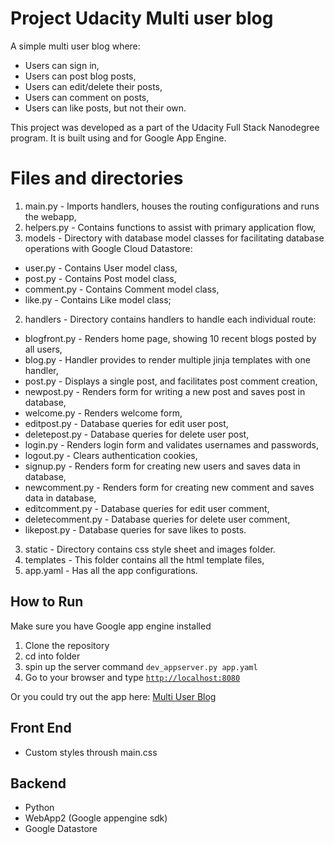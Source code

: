 # Project Udacity Multi user blog
A simple multi user blog where:
- Users can sign in,
- Users can post blog posts,
- Users can edit/delete their posts,
- Users can comment on posts,
- Users can like posts, but not their own.

This project was developed as a part of the Udacity Full Stack Nanodegree program. It is built using and for Google App Engine.

# Files and directories
1) main.py - Imports handlers, houses the routing configurations and runs the webapp,
2) helpers.py - Contains functions to assist with primary application flow,
3) models - Directory with database model classes for facilitating database operations with Google Cloud Datastore:
- user.py - Contains User model class,
- post.py - Contains Post model class,
- comment.py - Contains Comment model class,
- like.py - Contains Like model class;
2) handlers - Directory contains handlers to handle each individual route:
- blogfront.py - Renders home page, showing 10 recent blogs posted by all users,
- blog.py - Handler provides to render multiple jinja templates with one handler,
- post.py - Displays a single post, and facilitates post comment creation,
- newpost.py - Renders form for writing a new post and saves post in database,
- welcome.py - Renders welcome form, 
- editpost.py - Database queries for edit user post,
- deletepost.py - Database queries for delete user post,
- login.py - Renders login form and validates usernames and passwords,
- logout.py - Clears authentication cookies,
- signup.py - Renders form for creating new users and saves data in database,
- newcomment.py - Renders form for creating new comment and saves data in database,
- editcomment.py - Database queries for edit user comment,
- deletecomment.py - Database queries for delete user comment,
- likepost.py - Database queries for save likes to posts.
3) static - Directory contains css style sheet and images folder.
4) templates - This folder contains all the html template files,
5) app.yaml - Has all the app configurations.

## How to Run
Make sure you have Google app engine installed

1. Clone the repository
2. cd into folder
3. spin up the server command `dev_appserver.py app.yaml`
4. Go to your browser and type [`http://localhost:8080`](http://localhost:8080)

Or you could try out the app here:
[Multi User Blog](https://multiuserblog-163711.appspot.com/blog)


## Front End
* Custom styles throush main.css

## Backend
* Python
* WebApp2 (Google appengine sdk)
* Google Datastore
